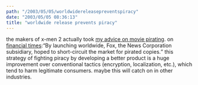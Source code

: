 ```yaml
---
path: "/2003/05/05/worldwidereleasepreventspiracy" 
date: "2003/05/05 08:36:13" 
title: "worldwide release prevents piracy" 
---
```

<p>the makers of x-men 2 actually took <a href="http://weblog.randomchaos.com/index.php?date=2002-12-15&amp;title=movies+in+asia">my advice on movie pirating</a>. on <a href="http://news.ft.com/servlet/ContentServer?pagename=FT.com/StoryFT/FullStory&amp;c=StoryFT&amp;cid=1051389741221">financial times</a>:<q>By launching worldwide, Fox, the News Corporation subsidiary, hoped to short-circuit the market for pirated copies.</q> this strategy of fighting piracy by developing a better product is a huge improvement over conventional tactics (encryption, localization, etc.), which tend to harm legitimate consumers. maybe this will catch on in other industries.</p>